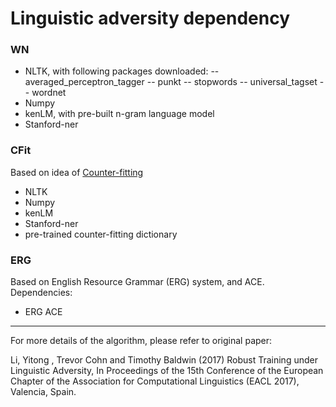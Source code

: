 # Linguistic adversity dependency
### WN

- NLTK, with following packages downloaded:
-- averaged_perceptron_tagger
-- punkt
-- stopwords
-- universal_tagset
-- wordnet
- Numpy
- kenLM, with pre-built n-gram language model
- Stanford-ner


### CFit
Based on idea of [Counter-fitting](https://arxiv.org/abs/1603.00892)

- NLTK
- Numpy
- kenLM
- Stanford-ner
- pre-trained counter-fitting dictionary


### ERG
Based on English Resource Grammar (ERG) system, and ACE.
Dependencies:
- ERG ACE


---

For more details of the algorithm, please refer to original paper:

Li, Yitong , Trevor Cohn and Timothy Baldwin (2017) Robust Training under Linguistic Adversity, In Proceedings of the 15th Conference of the European Chapter of the Association for Computational Linguistics (EACL 2017), Valencia, Spain.

